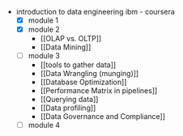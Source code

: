 - introduction to data engineering ibm - coursera
	- [x] module 1
	- [x] module 2
		- [[OLAP vs. OLTP]]
		- [[Data Mining]]
	- [ ] module 3
		- [[tools to gather data]]
		- [[Data Wrangling (munging)]]
		- [[Database Optimization]]
		- [[Performance Matrix in pipelines]]
		- [[Querying data]]
		- [[Data profiling]]
		- [[Data Governance and Compliance]]
	- [ ] module 4
